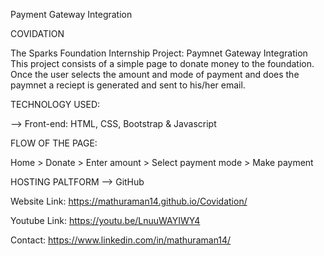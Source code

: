 Payment Gateway Integration

COVIDATION

The Sparks Foundation Internship Project: Paymnet Gateway Integration
This project consists of a simple page to donate money to the foundation.
Once the user selects the amount and mode of payment and does the paymnet a reciept is generated and sent to his/her email.

TECHNOLOGY USED:

--> Front-end: HTML, CSS, Bootstrap & Javascript

FLOW OF THE PAGE:

Home > Donate > Enter amount > Select payment mode > Make payment

HOSTING PALTFORM --> GitHub

Website Link: https://mathuraman14.github.io/Covidation/

Youtube Link: https://youtu.be/LnuuWAYIWY4

Contact: https://www.linkedin.com/in/mathuraman14/
